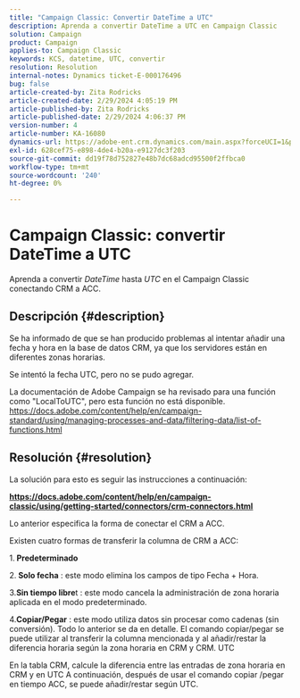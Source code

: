```yaml
---
title: "Campaign Classic: Convertir DateTime a UTC"
description: Aprenda a convertir DateTime a UTC en Campaign Classic
solution: Campaign
product: Campaign
applies-to: Campaign Classic
keywords: KCS, datetime, UTC, convertir
resolution: Resolution
internal-notes: Dynamics ticket-E-000176496
bug: false
article-created-by: Zita Rodricks
article-created-date: 2/29/2024 4:05:19 PM
article-published-by: Zita Rodricks
article-published-date: 2/29/2024 4:06:37 PM
version-number: 4
article-number: KA-16080
dynamics-url: https://adobe-ent.crm.dynamics.com/main.aspx?forceUCI=1&pagetype=entityrecord&etn=knowledgearticle&id=dcffda52-1cd7-ee11-9078-000d3a3110f0
exl-id: 628cef75-e898-4de4-b20a-e9127dc3f203
source-git-commit: dd19f78d752827e48b7dc68adcd95500f2ffbca0
workflow-type: tm+mt
source-wordcount: '240'
ht-degree: 0%

---
```


# Campaign Classic: convertir DateTime a UTC


Aprenda a convertir *DateTime* hasta *UTC* en el Campaign Classic conectando CRM a ACC.

## Descripción {#description}


Se ha informado de que se han producido problemas al intentar añadir una fecha y hora en la base de datos CRM, ya que los servidores están en diferentes zonas horarias.

Se intentó la fecha UTC, pero no se pudo agregar.

La documentación de Adobe Campaign se ha revisado para una función como &quot;LocalToUTC&quot;, pero esta función no está disponible.
https://docs.adobe.com/content/help/en/campaign-standard/using/managing-processes-and-data/filtering-data/list-of-functions.html


## Resolución {#resolution}


La solución para esto es seguir las instrucciones a continuación:

<u><b>https://docs.adobe.com/content/help/en/campaign-classic/using/getting-started/connectors/crm-connectors.html </b></u>

Lo anterior especifica la forma de conectar el CRM a ACC.

Existen cuatro formas de transferir la columna de CRM a ACC:

1.<b> Predeterminado </b>

2.<b> Solo fecha</b> : este modo elimina los campos de tipo Fecha + Hora.

3.<b>Sin tiempo libre</b>t : este modo cancela la administración de zona horaria aplicada en el modo predeterminado.

4.<b>Copiar/Pegar</b> : este modo utiliza datos sin procesar como cadenas (sin conversión). Todo lo anterior se da en detalle. El comando copiar/pegar se puede utilizar al transferir la columna mencionada y al añadir/restar la diferencia horaria según la zona horaria en CRM y CRM. UTC

En la tabla CRM, calcule la diferencia entre las entradas de zona horaria en CRM y en UTC A continuación, después de usar el comando copiar /pegar en tiempo ACC, se puede añadir/restar según UTC.
